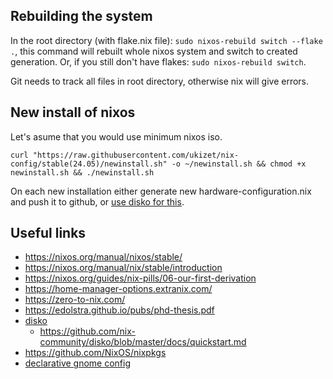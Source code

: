 ## Rebuilding the system

In the root directory (with flake.nix file): `sudo nixos-rebuild switch --flake .`, this command will rebuilt whole nixos system and switch to created generation. Or, if you still don't have flakes: `sudo nixos-rebuild switch`.

Git needs to track all files in root directory, otherwise nix will give errors.

## New install of nixos

Let's asume that you would use minimum nixos iso.

`curl "https://raw.githubusercontent.com/ukizet/nix-config/stable(24.05)/newinstall.sh" -o ~/newinstall.sh && chmod +x newinstall.sh && ./newinstall.sh`

On each new installation either generate new hardware-configuration.nix and push it to github, or [use disko for this](https://github.com/nix-community/disko/blob/master/docs/quickstart.md#step-7-complete-the-nixos-installation).

## Useful links
- https://nixos.org/manual/nixos/stable/
- https://nixos.org/manual/nix/stable/introduction
- https://nixos.org/guides/nix-pills/06-our-first-derivation
- https://home-manager-options.extranix.com/
- https://zero-to-nix.com/
- https://edolstra.github.io/pubs/phd-thesis.pdf
- [disko](https://github.com/nix-community/disko)
  - https://github.com/nix-community/disko/blob/master/docs/quickstart.md
- https://github.com/NixOS/nixpkgs
- [declarative gnome config](https://hoverbear.org/blog/declarative-gnome-configuration-in-nixos/)
